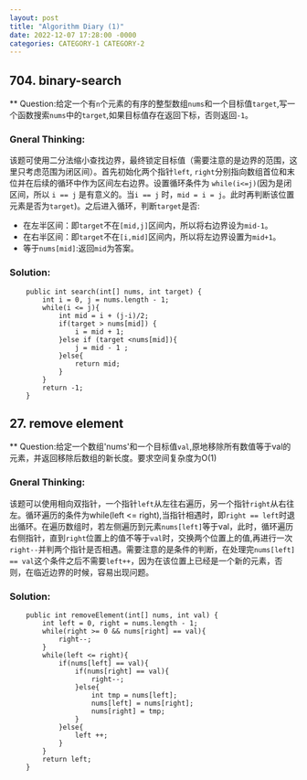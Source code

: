 ```yaml
---
layout: post
title: "Algorithm Diary (1)"
date: 2022-12-07 17:28:00 -0000
categories: CATEGORY-1 CATEGORY-2
---
```

## 704. binary-search 
** Question:给定一个有`n`个元素的有序的整型数组`nums`和一个目标值`target`,写一个函数搜索`nums`中的`target`,如果目标值存在返回下标，否则返回`-1`。

### Gneral Thinking:

该题可使用二分法缩小查找边界，最终锁定目标值（需要注意的是边界的范围，这里只考虑范围为闭区间）。首先初始化两个指针`left`, `right`分别指向数组首位和末位并在后续的循环中作为区间左右边界。设置循环条件为 `while(i<=j)`(因为是闭区间，所以 `i == j` 是有意义的。当`i == j` 时，`mid = i = j`。此时再判断该位置元素是否为`target`)。之后进入循环，判断`target`是否:
- 在左半区间：即`target`不在`[mid,j]`区间内，所以将右边界设为`mid-1`。 
- 在右半区间：即`target`不在`[i,mid]`区间内，所以将左边界设置为`mid+1`。
- 等于`nums[mid]`:返回`mid`为答案。

### Solution: 
```
    public int search(int[] nums, int target) {
        int i = 0, j = nums.length - 1;
        while(i <= j){
            int mid = i + (j-i)/2;
            if(target > nums[mid]) {
                i = mid + 1;
            }else if (target <nums[mid]){
                j = mid - 1 ; 
            }else{
                return mid; 
            }
        }
        return -1;
    }
```

## 27. remove element 
** Question:给定一个数组'nums'和一个目标值`val`,原地移除所有数值等于val的元素，并返回移除后数组的新长度。要求空间复杂度为O(1)

### Gneral Thinking:

该题可以使用相向双指针，一个指针`left`从左往右遍历，另一个指针`right`从右往左。循环遍历的条件为while(left <= right),当指针相遇时，即`right == left`时退出循环。在遍历数组时，若左侧遍历到元素`nums[left]`等于val，此时，循环遍历右侧指针，直到`right`位置上的值不等于`val`时，交换两个位置上的值,再进行一次`right--`并判两个指针是否相遇。需要注意的是条件的判断，在处理完`nums[left] == val`这个条件之后不需要`left++`，因为在该位置上已经是一个新的元素，否则，在临近边界的时候，容易出现问题。

### Solution: 
```
    public int removeElement(int[] nums, int val) {
        int left = 0, right = nums.length - 1; 
        while(right >= 0 && nums[right] == val){
            right--;
        }
        while(left <= right){
            if(nums[left] == val){
                if(nums[right] == val){
                    right--;
                }else{
                    int tmp = nums[left];
                    nums[left] = nums[right];
                    nums[right] = tmp; 
                }
            }else{
                left ++;
            }
        }
        return left;
    }

```
